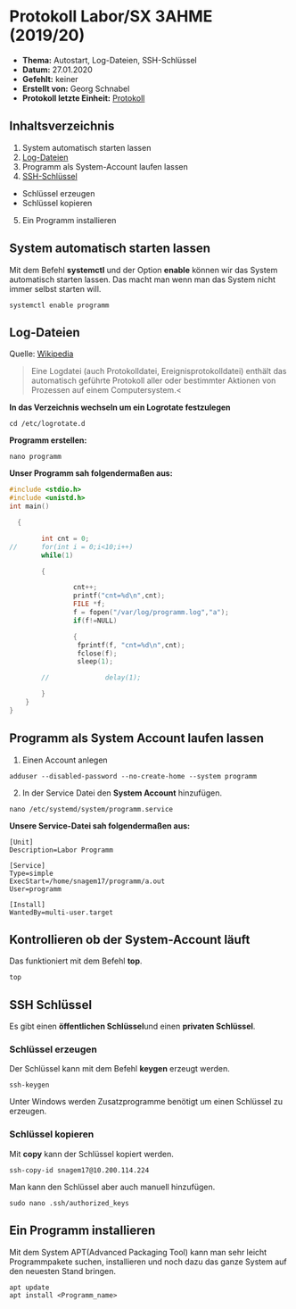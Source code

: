 # Protokoll Labor/SX 3AHME (2019/20)

* **Thema:** Autostart, Log-Dateien, SSH-Schlüssel
* **Datum:** 27.01.2020
* **Gefehlt:** keiner
* **Erstellt von:** Georg Schnabel
* **Protokoll letzte Einheit:** [Protokoll](protokoll_2020-01-27_snagem17.md)


## Inhaltsverzeichnis
1. System automatisch starten lassen
2. [Log-Dateien](https://de.wikipedia.org/wiki/Logdatei)
3. Programm als System-Account laufen lassen
4. [SSH-Schlüssel](https://www.zdv.uni-mainz.de/ssh-schluessel/)
* Schlüssel erzeugen
* Schlüssel kopieren
5. Ein Programm installieren

  ## System automatisch starten lassen
  
Mit dem Befehl **systemctl** und der Option **enable** können wir das System automatisch starten lassen. Das macht man wenn man das System nicht immer selbst starten will.
  
 ```
 systemctl enable programm
 ```
## Log-Dateien

Quelle: [Wikipedia](https://de.wikipedia.org/wiki/Logdatei)
>Eine Logdatei (auch Protokolldatei, Ereignisprotokolldatei) enthält das automatisch geführte Protokoll aller oder bestimmter Aktionen von Prozessen auf einem Computersystem.<

**In das Verzeichnis wechseln um ein Logrotate festzulegen**
```
cd /etc/logrotate.d
```
**Programm erstellen:**
```
nano programm
```
**Unser Programm sah folgendermaßen aus:**
```C
#include <stdio.h>
#include <unistd.h>
int main()   

  { 

        int cnt = 0; 
//      for(int i = 0;i<10;i++) 
        while(1) 

        { 

                cnt++; 
                printf("cnt=%d\n",cnt); 
                FILE *f; 
                f = fopen("/var/log/programm.log","a"); 
                if(f!=NULL) 

                { 
                 fprintf(f, "cnt=%d\n",cnt); 
                 fclose(f); 
                 sleep(1); 

        //              delay(1); 

        } 
    } 
}
```
## Programm als System Account laufen lassen

1. Einen Account anlegen 
```
adduser --disabled-password --no-create-home --system programm
```
2. In der Service Datei den **System Account** hinzufügen.

```
nano /etc/systemd/system/programm.service
```

**Unsere Service-Datei sah folgendermaßen aus:**
```
[Unit]
Description=Labor Programm

[Service]
Type=simple
ExecStart=/home/snagem17/programm/a.out
User=programm

[Install]
WantedBy=multi-user.target
```

## Kontrollieren ob der System-Account läuft
Das funktioniert mit dem Befehl **top**. 
```
top
```


## SSH Schlüssel

Es gibt einen **öffentlichen Schlüssel**und einen **privaten Schlüssel**.

### Schlüssel erzeugen
Der Schlüssel kann mit dem Befehl **keygen** erzeugt werden.
```
ssh-keygen
```
Unter Windows werden Zusatzprogramme benötigt um einen Schlüssel zu erzeugen.


### Schlüssel kopieren

Mit **copy** kann der Schlüssel kopiert werden.

```
ssh-copy-id snagem17@10.200.114.224
```

Man kann den Schlüssel aber auch manuell hinzufügen.

```
sudo nano .ssh/authorized_keys
```
## Ein Programm installieren
Mit dem System APT(Advanced Packaging Tool) kann man sehr leicht Programmpakete suchen, installieren und noch dazu das ganze System auf den neuesten Stand bringen.

```
apt update
apt install <Programm_name>
```

